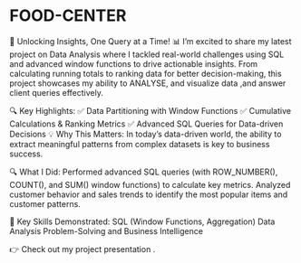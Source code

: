 # FOOD-CENTER
🚀 Unlocking Insights, One Query at a Time! 📊
I’m excited to share my latest project on Data Analysis where I tackled real-world challenges using SQL and advanced window functions to drive actionable insights. From calculating running totals to ranking data for better decision-making, this project showcases my ability to ANALYSE, and visualize data ,and answer client queries effectively.

🔍 Key Highlights:
 ✅ Data Partitioning with Window Functions
 ✅ Cumulative Calculations & Ranking Metrics
 ✅ Advanced SQL Queries for Data-driven Decisions
💡 Why This Matters: In today’s data-driven world, the ability to extract meaningful patterns from complex datasets is key to business success.

🔍 What I Did:
Performed advanced SQL queries (with ROW_NUMBER(), COUNT(), and SUM() window functions) to calculate key metrics.
Analyzed customer behavior and sales trends to identify the most popular items and customer patterns.

 🌟 Key Skills Demonstrated:
SQL (Window Functions, Aggregation)
Data Analysis 
Problem-Solving and Business Intelligence

👉 Check out my project presentation .
